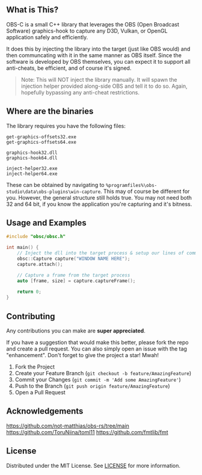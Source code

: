 <a name="readme-top"></a>

<!-- ABOUT THE PROJECT -->
## What is This?

OBS-C is a small C++ library that leverages the OBS (Open Broadcast Software) graphics-hook to capture any D3D, Vulkan, or OpenGL application safely and efficiently.

It does this by injecting the library into the target (just like OBS would) and then communcating with it in the same manner as OBS itself. Since the software is developed by OBS themselves, you can expect it to support all anti-cheats, be efficient, and of course it's signed.

> Note: This will NOT inject the library manually. It will spawn the injection helper provided along-side OBS and tell it to do so. Again, hopefully bypassing any anti-cheat restrictions.

## Where are the binaries

The library requires you have the following files:
```
get-graphics-offsets32.exe
get-graphics-offsets64.exe

graphics-hook32.dll
graphics-hook64.dll

inject-helper32.exe
inject-helper64.exe
```

These can be obtained by navigating to `%programfiles%\obs-studio\data\obs-plugins\win-capture`. This may of course be different for you. However, the general structure still holds true. You may not need both 32 and 64 bit, if you know the application you're capturing and it's bitness.

<!-- USAGE EXAMPLES -->
## Usage and Examples

```cpp
#include "obsc/obsc.h"

int main() {
    // Inject the dll into the target process & setup our lines of communication
    obsc::Capture capture("WINDOW NAME HERE");
    capture.attach();

    // Capture a frame from the target process
    auto [frame, size] = capture.captureFrame();
    
    return 0;
}
```

<!-- CONTRIBUTING -->
## Contributing

Any contributions you can make are **super appreciated**.

If you have a suggestion that would make this better, please fork the repo and create a pull request. You can also simply open an issue with the tag "enhancement".
Don't forget to give the project a star! Mwah!

1. Fork the Project
2. Create your Feature Branch (`git checkout -b feature/AmazingFeature`)
3. Commit your Changes (`git commit -m 'Add some AmazingFeature'`)
4. Push to the Branch (`git push origin feature/AmazingFeature`)
5. Open a Pull Request


<!-- Acknowledgements -->
## Acknowledgements

https://github.com/not-matthias/obs-rs/tree/main
https://github.com/ToruNiina/toml11
https://github.com/fmtlib/fmt

<!-- LICENSE -->
## License

Distributed under the MIT License. See [LICENSE](https://github.com/bonezone2001/obsc/blob/master/LICENSE) for more information.